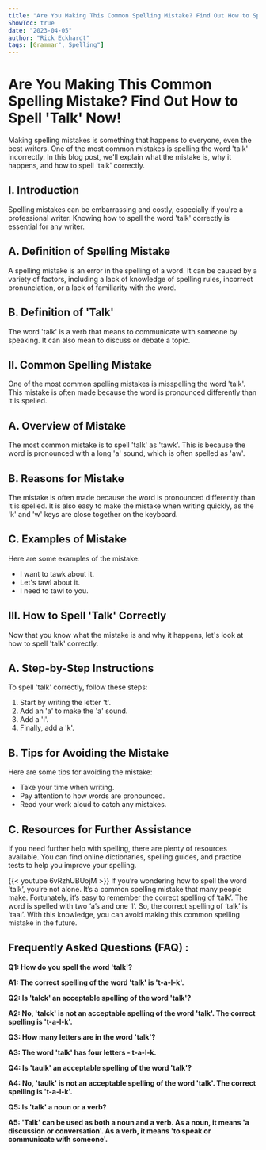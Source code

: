 ```yaml
---
title: "Are You Making This Common Spelling Mistake? Find Out How to Spell 'Talk' Now!"
ShowToc: true 
date: "2023-04-05"
author: "Rick Eckhardt" 
tags: [Grammar", Spelling"]
---
```

# Are You Making This Common Spelling Mistake? Find Out How to Spell 'Talk' Now!

Making spelling mistakes is something that happens to everyone, even the best writers. One of the most common mistakes is spelling the word 'talk' incorrectly. In this blog post, we'll explain what the mistake is, why it happens, and how to spell 'talk' correctly. 

## I. Introduction

Spelling mistakes can be embarrassing and costly, especially if you're a professional writer. Knowing how to spell the word 'talk' correctly is essential for any writer.

## A. Definition of Spelling Mistake

A spelling mistake is an error in the spelling of a word. It can be caused by a variety of factors, including a lack of knowledge of spelling rules, incorrect pronunciation, or a lack of familiarity with the word.

## B. Definition of 'Talk'

The word 'talk' is a verb that means to communicate with someone by speaking. It can also mean to discuss or debate a topic.

## II. Common Spelling Mistake

One of the most common spelling mistakes is misspelling the word 'talk'. This mistake is often made because the word is pronounced differently than it is spelled. 

## A. Overview of Mistake

The most common mistake is to spell 'talk' as 'tawk'. This is because the word is pronounced with a long 'a' sound, which is often spelled as 'aw'. 

## B. Reasons for Mistake

The mistake is often made because the word is pronounced differently than it is spelled. It is also easy to make the mistake when writing quickly, as the 'k' and 'w' keys are close together on the keyboard.

## C. Examples of Mistake

Here are some examples of the mistake:

- I want to tawk about it.
- Let's tawl about it.
- I need to tawl to you.

## III. How to Spell 'Talk' Correctly

Now that you know what the mistake is and why it happens, let's look at how to spell 'talk' correctly.

## A. Step-by-Step Instructions

To spell 'talk' correctly, follow these steps:

1. Start by writing the letter 't'.
2. Add an 'a' to make the 'a' sound.
3. Add a 'l'.
4. Finally, add a 'k'.

## B. Tips for Avoiding the Mistake

Here are some tips for avoiding the mistake:

- Take your time when writing.
- Pay attention to how words are pronounced.
- Read your work aloud to catch any mistakes.

## C. Resources for Further Assistance

If you need further help with spelling, there are plenty of resources available. You can find online dictionaries, spelling guides, and practice tests to help you improve your spelling.

{{< youtube 6vRzhUBUojM >}} 
If you’re wondering how to spell the word ‘talk’, you’re not alone. It’s a common spelling mistake that many people make. Fortunately, it’s easy to remember the correct spelling of ‘talk’. The word is spelled with two ‘a’s and one ‘l’. So, the correct spelling of ‘talk’ is ‘taal’. With this knowledge, you can avoid making this common spelling mistake in the future.

## Frequently Asked Questions (FAQ) :
**Q1: How do you spell the word 'talk'?**

**A1: The correct spelling of the word 'talk' is 't-a-l-k'.**

**Q2: Is 'talck' an acceptable spelling of the word 'talk'?**

**A2: No, 'talck' is not an acceptable spelling of the word 'talk'. The correct spelling is 't-a-l-k'.**

**Q3: How many letters are in the word 'talk'?**

**A3: The word 'talk' has four letters - t-a-l-k.**

**Q4: Is 'taulk' an acceptable spelling of the word 'talk'?**

**A4: No, 'taulk' is not an acceptable spelling of the word 'talk'. The correct spelling is 't-a-l-k'.**

**Q5: Is 'talk' a noun or a verb?**

**A5: 'Talk' can be used as both a noun and a verb. As a noun, it means 'a discussion or conversation'. As a verb, it means 'to speak or communicate with someone'.**





